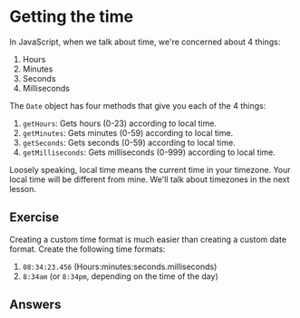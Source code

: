 # Getting the time

In JavaScript, when we talk about time, we're concerned about 4 things: 

1. Hours 
2. Minutes
3. Seconds
4. Milliseconds 

The `Date` object has four methods that give you each of the 4 things: 

1. `getHours`: Gets hours (0-23) according to local time. 
2. `getMinutes`: Gets minutes (0-59) according to local time. 
3. `getSeconds`: Gets seconds (0-59) according to local time.
4. `getMilliseconds`: Gets milliseconds (0-999) according to local time.

Loosely speaking, local time means the current time in your timezone. Your local time will be different from mine. We'll talk about timezones in the next lesson. 

## Exercise

Creating a custom time format is much easier than creating a custom date format. Create the following time formats: 

1. `08:34:23.456` (Hours:minutes:seconds.milliseconds)
2. `8:34am` (or `8:34pm`, depending on the time of the day)

## Answers